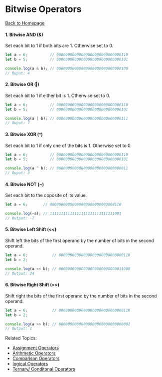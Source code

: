 # Bitwise Operators
[Back to Homepage](README.md#operators-in-javascript)

#### 1. Bitwise AND (&)
Set each bit to 1 if both bits are 1. Otherwise set to 0.
```js
let a = 6;          // 00000000000000000000000000000110
let b = 5;          // 00000000000000000000000000000101

console.log(a & b); // 00000000000000000000000000000100
// Ouput: 4
```

#### 2. Bitwise OR (|)
Set each bit to 1 if either bit is 1. Otherwise set to 0.
```js
let a = 6;          // 00000000000000000000000000000110
let b = 5;          // 00000000000000000000000000000101

console.log(a | b); // 00000000000000000000000000000111
// Ouput: 7
```

#### 3. Bitwise XOR (^)
Set each bit to 1 if only one of the bits is 1. Otherwise set to 0.
```js
let a = 6;          // 00000000000000000000000000000110
let b = 5;          // 00000000000000000000000000000101

console.log(a ^ b); // 00000000000000000000000000000011
// Ouput: 3
```

#### 4. Bitwise NOT (~)
Set each bit to the opposite of its value.
```js
let a = 6;       // 00000000000000000000000000000110

console.log(~a); // 11111111111111111111111111111001
// Output: -7
```

#### 5. Bitwise Left Shift (<<)
Shift left the bits of the first operand by the number of bits in the second operand.
```js
let a = 6;           // 00000000000000000000000000000110
let b = 2;

console.log(a << b); // 00000000000000000000000000011000
// Output: 24
```

#### 6. Bitwise Right Shift (>>)
Shift right the bits of the first operand by the number of bits in the second operand.
```js
let a = 6;           // 00000000000000000000000000000110
let b = 2;

console.log(a >> b); // 00000000000000000000000000000001
// Output: 1
```


Related Topics:
- [Assignment Operators](AssignmentOperator.md#assignment-operator)
- [Arithmetic Operators](ArithmeticOperator.md#arithmetic-operators)
- [Comparison Operators](ComparisonOperator.md#comparison-operators)
- [logical Operators](LogicalOperator.md#logical-operators)
- [Ternary/ Conditonal Operators](TernaryOperator.md#ternary-operators)